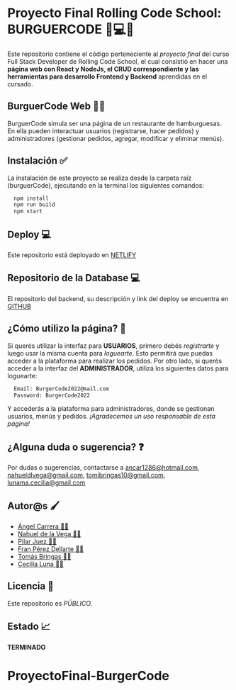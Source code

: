 # Proyecto Final Rolling Code School: BURGUERCODE 📱💻💡

Este repositorio contiene el código perteneciente al _proyecto final_ del curso Full Stack Developer de Rolling Code School, el cual consistió en hacer una **página web con React y NodeJs, el CRUD correspondiente y las herramientas para desarrollo Frontend y Backend** aprendidas en el cursado.

## BurguerCode Web 🍔🌐

BurguerCode simula ser una página de un restaurante de hamburguesas. En ella pueden interactuar usuarios (registrarse, hacer pedidos) y administradores (gestionar pedidos, agregar, modificar y eliminar menús).

## Instalación ✅

La instalación de este proyecto se realiza desde la carpeta raíz (burguerCode), ejecutando en la terminal los siguientes comandos:

```bash
  npm install
  npm run build
  npm start
```

## Deploy 💻

Este repositorio está deployado en
[NETLIFY](https://burgercode.netlify.app/)

## Repositorio de la Database 💻

El repositorio del backend, su descripción y link del deploy se encuentra en
[GITHUB](https://github.com/nahueldelavega/burgerCode-DB)

## ¿Cómo utilizo la página? 🤔

Si querés utilizar la interfaz para **USUARIOS**, primero debés _registrarte_ y luego usar la misma cuenta para _loguearte_. Esto permitirá que puedas acceder a la plataforma para realizar los pedidos. Por otro lado, si querés acceder a la interfaz del **ADMINISTRADOR**, utilizá los siguientes datos para loguearte:

```bash
  Email: BurgerCode2022@mail.com
  Password: BurgerCode2022
```

Y accederás a la plataforma para administradores, donde se gestionan usuarios, menús y pedidos. _¡Agradecemos un uso responsable de esta página!_

## ¿Alguna duda o sugerencia? ❓

Por dudas o sugerencias, contactarse a ancar1286@hotmail.com, nahueldlvega@gmail.com, tomibringas10@gmail.com, lunama.cecilia@gmail.com

## Autor@s 🖌️

- [Ángel Carrera 👨‍💻](https://github.com/ACarrera)
- [Nahuel de la Vega 👨‍💻](https://github.com/nahueldelavega)
- [Pilar Juez 👩‍💻](https://github.com/Pilijuezp)
- [Fran Pérez Dellarte 👨‍💻](https://github.com/Fperezdellarte)
- [Tomás Bringas 👨‍💻](https://github.com/TomateBringas)
- [Cecilia Luna 👩‍💻](https://github.com/MCeciliaLuna)

## Licencia 🤝

Este repositorio es _PÚBLICO_.

## Estado 📈

**TERMINADO**
# ProyectoFinal-BurgerCode
